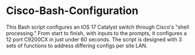 # Cisco-Bash-Configuration
This Bash script configures an IOS 17 Catalyst switch through Cisco's "shell processing." From start to finish, with inputs to the prompts, it configures a 12 port C9200CX in just under 60 seconds. The script is designed with 3 sets of functions to address differing configs per site LAN.
